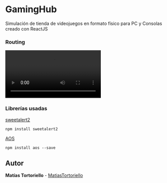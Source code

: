 # GamingHub

Simulación de tienda de videojuegos en formato físico para PC y Consolas creado con ReactJS

### Routing

![Routing](./src/img/GamingHub.mp4)

### Librerías usadas

[sweetalert2](https://sweetalert2.github.io/)


```
npm install sweetalert2
```

[AOS](https://michalsnik.github.io/aos/)


```
npm install aos --save
```

## Autor
**Matías Tortoriello** - [MatiasTortoriello](https://github.com/MatiasTortoriello)
